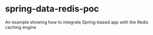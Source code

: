 # spring-data-redis-poc
An example showing how to integrate Spring-based app with the Redis caching engine
